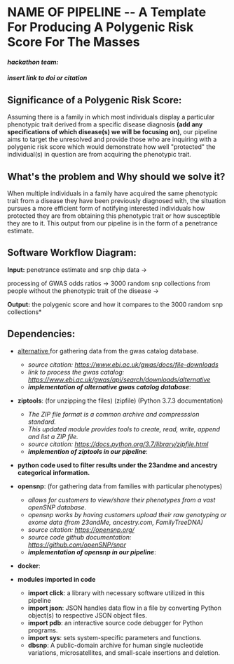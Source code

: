 # **NAME OF PIPELINE** -- A Template For Producing A Polygenic Risk Score For The Masses

#### *hackathon team:*


#### *insert link to doi or citation*
##  Significance of a Polygenic Risk Score:
Assuming there is a family in which most individuals display a particular phenotypic trait derived from a specific disease diagnosis **(add any specifications of which disease(s) we will be focusing on)**, our pipeline aims to target the unresolved and provide those who are inquiring with a polygenic risk score which would demonstrate how well "protected" the individual(s) in question are from acquiring the phenotypic trait.


##   What's the problem and Why should we solve it?
When multiple individuals in a family have acquired the same phenotypic trait from a disease they have been previously diagnosed with, the situation pursues a more efficient form of notifying interested individuals how protected they are from obtaining this phenotypic trait or how susceptible they are to it. This output from our pipeline is in the form of a penetrance estimate. 







## Software Workflow Diagram:
**Input:** penetrance estimate and snp chip data → 

   processing of GWAS odds ratios → 
   3000 random snp collections from people without the phenotypic trait of the disease → 
   
 **Output:** the polygenic score and how it compares to the 3000 random snp collections* 









## Dependencies: 
- [ alternative ](https://www.ebi.ac.uk/gwas/api/search/downloads/alternative) for gathering data from the gwas catalog database.
   + *source citation: https://www.ebi.ac.uk/gwas/docs/file-downloads*
   + *link to process the gwas catalog: https://www.ebi.ac.uk/gwas/api/search/downloads/alternative*
   + **_implementation of alternative gwas catalog database_**:
- **ziptools**: (for unzipping the files) (zipfile) (Python 3.7.3 documentation)
   + *The ZIP file format is a common archive and compresssion standard.*
   + *This updated module provides tools to create, read, write, append and list a ZIP file.* 
   + *source citation: https://docs.python.org/3.7/library/zipfile.html*
   + **_implemention of ziptools in our pipeline_**:
- **python code used to filter results under the 23andme and ancestry categorical information.**
- **opensnp**: (for gathering data from families with particular phenotypes)
   + *allows for customers to view/share their phenotypes from a vast openSNP database.*
   + *opensnp works by having customers upload their raw genotyping or exome data (from 23andMe, ancestry.com, FamilyTreeDNA)*
   + *source citation: https://opensnp.org/*
   + *source code github documentation: https://github.com/openSNP/snpr*
   + **_implementation of opensnp in our pipeline_**:

- **docker**: 




- **modules imported in code**
    + **import click**: a library with necessary software utilized in this pipeline
    + **import json**: JSON handles data flow in a file by converting Python object(s) to respective JSON object files.
    + **import pdb**: an interactive source code debugger for Python programs.
    + **import sys**: sets system-specific parameters and functions. 
    + **dbsnp**: A public-domain archive for human single nucleotide variations, microsatellites, and small-scale insertions and deletion. 





